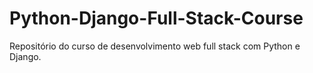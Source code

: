 # Python-Django-Full-Stack-Course
Repositório do curso de desenvolvimento web full stack com Python e Django.
